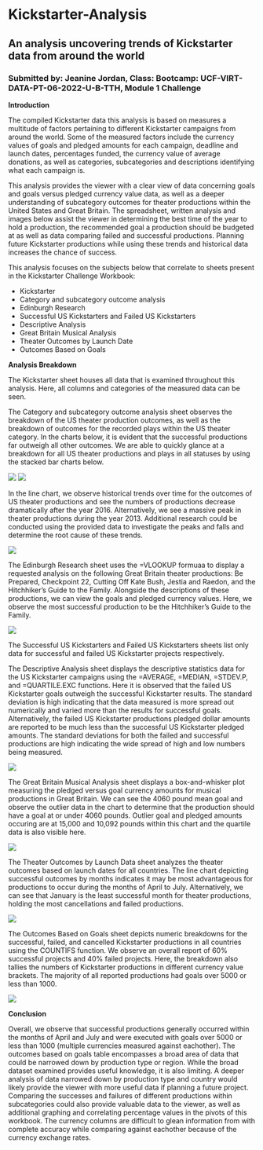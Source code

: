 # Kickstarter-Analysis
## An analysis uncovering trends of Kickstarter data from around the world 

### Submitted by: Jeanine Jordan, Class: Bootcamp: UCF-VIRT-DATA-PT-06-2022-U-B-TTH, Module 1 Challenge


**Introduction**

The compiled Kickstarter data this analysis is based on measures a multitude of factors pertaining to different Kickstarter campaigns from around the world. Some of the measured factors include the currency values of goals and pledged amounts for each campaign, deadline and launch dates, percentages funded, the currency value of average donations, as well as categories, subcategories and descriptions identifying what each campaign is.  

This analysis provides the viewer with a clear view of data concerning goals and goals versus pledged currency value data, as well as a deeper understanding of subcategory outcomes for theater productions within the United States and Great Britain. The spreadsheet, written analysis and images below assist the viewer in determining the best time of the year to hold a production, the recommended goal a production should be budgeted at as well as data comparing failed and successful productions. Planning future Kickstarter productions while using these trends and historical data increases the chance of success.   

This analysis focuses on the subjects below that correlate to sheets present in the Kickstarter Challenge Workbook:
* Kickstarter
* Category and subcategory outcome analysis
* Edinburgh Research
* Successful US Kickstarters and Failed US Kickstarters
* Descriptive Analysis
* Great Britain Musical Analysis
* Theater Outcomes by Launch Date
* Outcomes Based on Goals

**Analysis Breakdown**

The Kickstarter sheet houses all data that is examined throughout this analysis. Here, all columns and categories of the measured data can be seen. 

The Category and subcategory outcome analysis sheet observes the breakdown of the US theater production outcomes, as well as the breakdown of outcomes for the recorded plays within the US theater category. In the charts below, it is evident that the successful productions far outweigh all other outcomes. We are able to quickly glance at a breakdown for all US theater productions and plays in all statuses by using the stacked bar charts below. 

![](Resources/Parent_Category_Outcomes_Image.png) ![](Resources/Subcategory_Outcomes_Image.PNG) 

In the line chart, we observe historical trends over time for the outcomes of US theater productions and see the numbers of productions decrease dramatically after the year 2016. Alternatively, we see a massive peak in theater productions during the year 2013. Additional research could be conducted using the provided data to investigate the peaks and falls and determine the root cause of these trends. 

![](Resources/Theater_outcomes_vs_launch_years.PNG)

The Edinburgh Research sheet uses the =VLOOKUP formuaa to display a requested analysis on the following Great Britain theater productions: Be Prepared, Checkpoint 22, Cutting Off Kate Bush, Jestia and Raedon, and the Hitchhiker’s Guide to the Family. Alongside the descriptions of these productions, we can view the goals and pledged currency values. Here, we observe the most successful production to be the Hitchhiker’s Guide to the Family. 

![](Resources/Great_Britain_Theater_Analysis.PNG)

The Successful US Kickstarters and Failed US Kickstarters sheets list only data for successful and failed US Kickstarter projects respectively. 

The Descriptive Analysis sheet displays the descriptive statistics data for the US Kickstarter campaigns using the =AVERAGE, =MEDIAN, =STDEV.P, and =QUARTILE.EXC functions. Here it is observed that the failed US Kickstarter goals outweigh the successful Kickstarter results. The standard deviation is high indicating that the data measured is more spread out numerically and varied more than the results for successful goals. Alternatively, the failed US Kickstarter productions pledged dollar amounts are reported to be much less than the successful US Kickstarter pledged amounts. The standard deviations for both the failed and successful productions are high indicating the wide spread of high and low numbers being measured. 

![](Resources/Descriptive_Analysis_Image.PNG)

The Great Britain Musical Analysis sheet displays a box-and-whisker plot measuring the pledged versus goal currency amounts for musical productions in Great Britain. We can see the 4060 pound mean goal and observe the outlier data in the chart to determine that the production should have a goal at or under 4060 pounds. Outlier goal and pledged amounts occuring are at 15,000 and 10,092 pounds within this chart and the quartile data is also visible here.  

![](Resources/Pledged_vs_Goal%20GB_Image.PNG)

The Theater Outcomes by Launch Data sheet analyzes the theater outcomes based on launch dates for all countries. The line chart depicting successful outcomes by months indicates it may be most advantageous for productions to occur during the months of April to July. Alternatively, we can see that January is the least successful month for theater productions, holding the most cancellations and failed productions. 

![](Resources/Theater_Outcomes_Based_on_Launch.PNG)

The Outcomes Based on Goals sheet depicts numeric breakdowns for the successful, failed, and cancelled Kickstarter productions in all countries using the COUNTIFS function. We observe an overall report of 60% successful projects and 40% failed projects. Here, the breakdown also tallies the numbers of Kickstarter productions in different currency value brackets. The majority of all reported productions had goals over 5000 or less than 1000. 

![](Resources/outcomes_based_on_goals.PNG)

**Conclusion**

Overall, we observe that successful productions generally occurred within the months of April and July and were executed with goals over 5000 or less than 1000 (multiple currencies measured against eachother). The outcomes based on goals table encompasses a broad area of data that could be narrowed down by production type or region. While the broad dataset examined provides useful knowledge, it is also limiting. A deeper analysis of data narrowed down by production type and country would likely provide the viewer with more useful data if planning a future project. Comparing the successes and failures of different productions within subcategories could also provide valuable data to the viewer, as well as additional graphing and correlating percentage values in the pivots of this workbook. The currency columns are difficult to glean information from with complete accuracy while comparing against eachother because of the currency exchange rates. 
